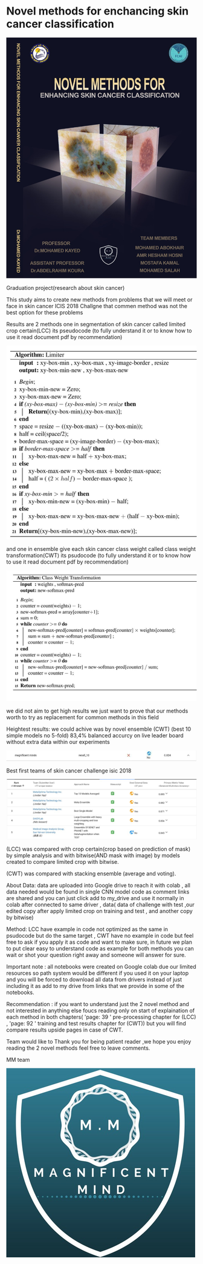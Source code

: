 # Novel methods for enchancing skin cancer classification

![](Graduation_project.jpg)

Graduation project(research about skin cancer)

This study aims to create new methods from problems that we will meet or face in skin cancer ICIS 2018 Challgne that commen method was not the best option for these problems

Results are 2 methods one in segmentation of skin cancer called limited crop certain(LCC) its pseudocode (to fully understand it or to know how to use it read document pdf by recommendation)

![](LCC.jpg) 

and one in ensemble give each skin cancer class weight called class weight transformation(CWT) its psudocode (to fully understand it or to know how to use it read document pdf by recommendation) 

![](CWT.jpg)   

we did not aim to get high results we just want to prove that our methods worth to try as replacement for common methods in this field

Heightest results: we could achive was by novel ensemble (CWT) (best 10 simple models no 5-fold) 83,4% balanced accurcy on live leader board without extra data within our experiments

![](Our_team.jpg)

Best first teams of skin cancer challenge isic 2018 

![](Teams.jpg)

(LCC) was compared with crop certain(crop based on prediction of mask) by simple analysis and with bitwise(AND mask with image) by models created to compare limited crop with bitwise.

(CWT) was compared with stacking ensemble (average and voting).

About Data: data are uploaded into Google drive to reach it with colab , all data needed would be found in single CNN model code as comment links are shared and you can just click add to my_drive and use it normally in colab after connected to same driver , data( data of challenge with test ,our edited copy after apply limited crop on training and test , and another copy by bitwise) 

Method: LCC have example in code not optimized as the same in psudocode but do the same target , CWT have no example in code but feel free to ask if you apply it as code and want to make sure, in future we plan to put clear easy to understand code as example for both methods you can wait or shot your question right away and someone will answer for sure.   

Important note : all notebooks were created on Google colab due our limited resources so path system would be different if you used it on your laptop and you will be forced to download all data from drivers instead of just including it as add to my drive from links that we provide in some of the notebooks.

Recommendation : if you want to understand just the 2 novel method and not interested in anything else foucs reading only on start of explaination of each method in both chapters( 'page: 39 ' pre-processing chapter for (LCC) , 'page: 92 ' training and test results chapter for (CWT)) but you will find compare results upside pages in case of CWT.

Team would like to Thank you for being patient reader ,we hope you enjoy reading the 2 novel methods feel free to leave comments.

MM team

![](mm.png)
